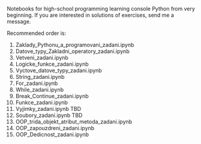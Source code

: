 Notebooks for high-school programming learning console Python from very beginning.
If you are interested in solutions of exercises, send me a message.

Recommended order is:
  1) Zaklady_Pythonu_a_programovani_zadani.ipynb
  2) Datove_typy_Zakladni_operatory_zadani.ipynb
  3) Vetveni_zadani.ipynb
  4) Logicke_funkce_zadani.ipynb
  5) Vyctove_datove_typy_zadani.ipynb
  6) String_zadani.ipynb
  7) For_zadani.ipynb
  8) While_zadani.ipynb
  9) Break_Continue_zadani.ipynb
  10) Funkce_zadani.ipynb
  11) Vyjimky_zadani.ipynb TBD
  12) Soubory_zadani.ipynb TBD
  13) OOP_trida_objekt_atribut_metoda_zadani.ipynb
  14) OOP_zapouzdreni_zadani.ipynb
  15) OOP_Dedicnost_zadani.ipynb
